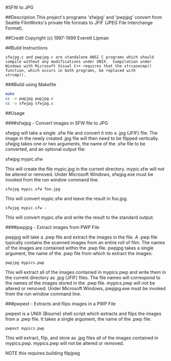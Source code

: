 #SFW to JPG

##Description
This project's programs 'sfwjpg' and 'pwpjpg' convert from Seattle
  FilmWorks's private file formats to JFIF (JPEG File Interchange
  Format).  

##Credit
Copyright (c) 1997-1999  Everett Lipman

##Build Instructions

    sfwjpg.c and pwpjpg.c are standalone ANSI C programs which should
    compile without any modifications under UNIX.  Compilation under
    Windows with Microsoft Visual C++ requires that the strcasecmp()
    function, which occurs in both programs, be replaced with
    strcmp().

###Build using Makefile
```bash
make
cc -o pwpjpg pwpjpg.c
cc -o sfwjpg sfwjpg.c
```

##Usage

####sfwjpg - Convert images in SFW file to JPG

  sfwjpg will take a single .sfw file and convert it into a
  .jpg (JFIF) file.  The image in the newly created .jpg file
  will then need to be flipped vertically.  sfwjpg takes one or
  two arguments, the name of the .sfw file to be converted, and
  an optional output file:

  sfwjpg mypic.sfw

  This will create the file mypic.jpg in the current directory.
  mypic.sfw will not be altered or removed.  Under Microsoft
  Windows, sfwjpg.exe must be invoked from the run window
  command line.

  ```
  sfwjpg mypic.sfw foo.jpg
  ```

  This will convert mypic.sfw and leave the result in foo.jpg.

  ```
  sfwjpg mypic.sfw -
  ```

  This will convert mypic.sfw and write the result to the standard
  output.

####pwpjpg - Extract images from PWP File

  pwpjpg will take a .pwp file and extract the images in the
  file.  A .pwp file typically contains the scanned images from
  an entire roll of film.  The names of the images are contained
  within the .pwp file.  pwpjpg takes a single argument, the
  name of the .pwp file from which to extract the images:

  ```
  pwpjpg mypics.pwp
  ```

  This will extract all of the images contained in mypics.pwp
  and write them in the current directory as .jpg (JFIF) files.
  The file names will correspond to the names of the images
  stored in the .pwp file.  mypics.pwp will not be altered or
  removed.  Under Microsoft Windows, pwpjpg.exe must be invoked
  from the run window command line.


###pwpext - Extracts and flips images in a PWP File

  pwpext is a UNIX (Bourne) shell script which extracts and
  flips the images from a .pwp file.  It takes a single
  argument, the name of the .pwp file:

  ```
  pwpext mypics.pwp
  ```

  This will extract, flip, and store as .jpg files all of the
  images contained in mypics.pwp.  mypics.pwp will not be
  altered or removed.

  NOTE this requires building flipjpeg

